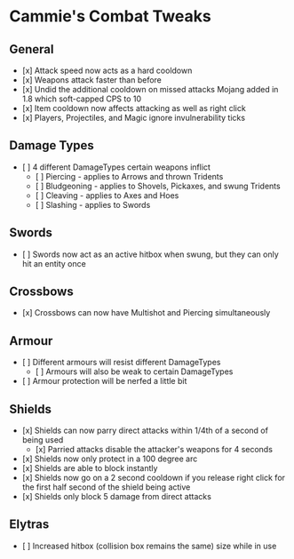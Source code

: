 # Cammie's Combat Tweaks

## General
- \[x] Attack speed now acts as a hard cooldown
- \[x] Weapons attack faster than before
- \[x] Undid the additional cooldown on missed attacks Mojang added in 1.8 which soft-capped CPS to 10
- \[x] Item cooldown now affects attacking as well as right click
- \[x] Players, Projectiles, and Magic ignore invulnerability ticks

## Damage Types
- \[ ] 4 different DamageTypes certain weapons inflict
  - \[ ] Piercing - applies to Arrows and thrown Tridents
  - \[ ] Bludgeoning - applies to Shovels, Pickaxes, and swung Tridents
  - \[ ] Cleaving - applies to Axes and Hoes
  - \[ ] Slashing - applies to Swords

## Swords
- \[ ] Swords now act as an active hitbox when swung, but they can only hit an entity once

## Crossbows
- \[x] Crossbows can now have Multishot and Piercing simultaneously

## Armour
- \[ ] Different armours will resist different DamageTypes
  - \[ ] Armours will also be weak to certain DamageTypes
- \[ ] Armour protection will be nerfed a little bit

## Shields
- \[x] Shields can now parry direct attacks within 1/4th of a second of being used
  - \[x] Parried attacks disable the attacker's weapons for 4 seconds
- \[x] Shields now only protect in a 100 degree arc
- \[x] Shields are able to block instantly
- \[x] Shields now go on a 2 second cooldown if you release right click for the first half second of the shield being active
- \[x] Shields only block 5 damage from direct attacks

## Elytras
- \[ ] Increased hitbox (collision box remains the same) size while in use
